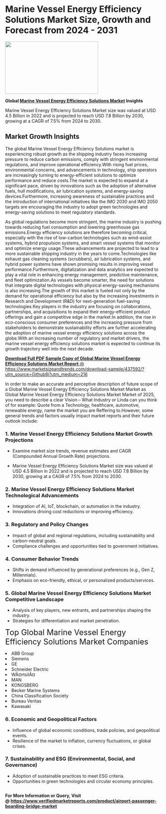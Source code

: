 <H1>Marine Vessel Energy Efficiency Solutions Market Size, Growth and Forecast from 2024 - 2031</H1><img class="aligncenter size-medium wp-image-584254" src="https://thirdeyenews.in/wp-content/uploads/2024/09/Global-Market-Research-300x168.jpeg" alt="" width="300" height="168" /><p><strong>Global&nbsp;<a href="https://www.marketsizeandtrends.com/download-sample/437592/?utm_source=Github8j?utm_medium=216">Marine Vessel Energy Efficiency Solutions Market</a> Insights</strong></p><p>Marine Vessel Energy Efficiency Solutions Market size was valued at USD 4.5 Billion in 2022 and is projected to reach USD 7.8 Billion by 2030, growing at a CAGR of 7.5% from 2024 to 2030.</p><p><h2>Market Growth Insights</h2> <p>The global Marine Vessel Energy Efficiency Solutions market is experiencing robust growth as the shipping industry faces increasing pressure to reduce carbon emissions, comply with stringent environmental regulations, and improve operational efficiency.With rising fuel prices, environmental concerns, and advancements in technology, ship operators are increasingly turning to energy-efficient solutions to optimize performance and reduce costs.The market is expected to expand at a significant pace, driven by innovations such as the adoption of alternative fuels, hull modifications, air lubrication systems, and energy-saving devices.Furthermore, increasing awareness of sustainable practices and the introduction of international initiatives like the IMO 2030 and IMO 2050 targets are encouraging the industry to adopt green technologies and energy-saving solutions to meet regulatory standards.</p> <p><a href="#"></a></p> <p>As global regulations become more stringent, the marine industry is pushing towards reducing fuel consumption and lowering greenhouse gas emissions.Energy efficiency solutions are therefore becoming critical, especially with the rise of low-carbon technologies such as wind-assist systems, hybrid propulsion systems, and smart vessel systems that monitor and optimize energy usage.These advancements are projected to lead to a more sustainable shipping industry in the years to come.Technologies like exhaust gas cleaning systems (scrubbers), air lubrication systems, and hybrid power systems have shown promising results in improving vessel performance.Furthermore, digitalization and data analytics are expected to play a vital role in enhancing energy management, predictive maintenance, and fleet optimization.As vessels become smarter, the need for solutions that integrate digital technologies with physical energy-saving mechanisms is also increasing.The growth of this market is fueled not only by the demand for operational efficiency but also by the increasing investments in Research and Development (R&D) for next-generation fuel-saving technologies.Key players in the industry are focusing on collaborations, partnerships, and acquisitions to expand their energy-efficient product offerings and gain a competitive edge in the market.In addition, the rise in eco-conscious consumer preferences and the increasing pressure from stakeholders to demonstrate sustainability efforts are further accelerating the adoption of marine vessel energy efficiency solutions across the globe.With an increasing number of regulatory and market drivers, the marine vessel energy efficiency solutions market is expected to continue its growth trajectory well into the next decade.</p> <p><a href="#"></p><p><span class=""><strong>Download Full PDF Sample Copy of Global Marine Vessel Energy Efficiency Solutions Market Report</strong> @ <a href="https://www.marketsizeandtrends.com/download-sample/437592/?utm_source=Github8j?utm_medium=216" target="_blank">https://www.marketsizeandtrends.com/download-sample/437592/?utm_source=Github8j?utm_medium=216</a></span></p><p>In order to make an accurate and perceptive description of future scope of a Global&nbsp;Marine Vessel Energy Efficiency Solutions Market Market as Global&nbsp;Marine Vessel Energy Efficiency Solutions Market Market of 2025, you need to describe a clear Vision &ndash; What Industry or Linda can you think of for example: Quote from a Technology, healthcare, automotive, renewable energy, name the market you are Reffering to.However, some general trends and factors usually impact market reports and their future outlook include:</p><h3>1.&nbsp;<strong>Marine Vessel Energy Efficiency Solutions Market Growth Projections</strong></h3><ul><li>Examine market size trends, revenue estimates and CAGR (Compounded Annual Growth Rate) projections.</li><li><p>Marine Vessel Energy Efficiency Solutions Market size was valued at USD 4.5 Billion in 2022 and is projected to reach USD 7.8 Billion by 2030, growing at a CAGR of 7.5% from 2024 to 2030.</p></li></ul><h3>2.&nbsp;<strong>Marine Vessel Energy Efficiency Solutions Market Technological Advancements</strong></h3><ul><li>Integration of AI, IoT, blockchain, or automation in the industry.</li><li>Innovations driving cost reductions or improving efficiency.</li></ul><h3>3.&nbsp;<strong>Regulatory and Policy Changes</strong></h3><ul><li>Impact of global and regional regulations, including sustainability and carbon-neutral goals.</li><li>Compliance challenges and opportunities tied to government initiatives.</li></ul><h3>4.&nbsp;<strong>Consumer Behavior Trends</strong></h3><ul><li>Shifts in demand influenced by generational preferences (e.g., Gen Z, Millennials).</li><li>Emphasis on eco-friendly, ethical, or personalized products/services.</li></ul><h3>5.&nbsp;<strong>Global Marine Vessel Energy Efficiency Solutions Market Competitive Landscape</strong></h3><ul><li>Analysis of key players, new entrants, and partnerships shaping the industry.</li><li>Strategies for differentiation and market penetration.</li></ul><p data-pm-slice="1 1 []"><span style="color: inherit; font-family: inherit; font-size: 25px;">Top Global Marine Vessel Energy Efficiency Solutions Market Companies</span></p><div class="" data-test-id=""><p><li>ABB Group</li><li> Siemens</li><li> GE</li><li> Schneider Electric</li><li> WÃ¤rtsilÃ¤</li><li> MAN</li><li> KONGSBERG</li><li> Becker Marine Systems</li><li> China Classification Society</li><li> Bureau Veritas</li><li> Kawasaki</li></p></div><h3>6.&nbsp;<strong>Economic and Geopolitical Factors</strong></h3><ul><li>Influence of global economic conditions, trade policies, and geopolitical events.</li><li>Resilience of the market to inflation, currency fluctuations, or global crises.</li></ul><h3>7.&nbsp;<strong>Sustainability and ESG (Environmental, Social, and Governance)</strong></h3><ul><li>Adoption of sustainable practices to meet ESG criteria.</li><li>Opportunities in green technologies and circular economy principles.</li></ul><h2><strong style="font-size: 14px;">For More Information or Query, Visit @&nbsp;</strong><a style="background-color: #ffffff; font-size: 14px;" href="https://www.marketsizeandtrends.com/report/marine-vessel-energy-efficiency-solutions-market/" target="_blank">https://www.verifiedmarketreports.com/product/airport-passenger-boarding-bridge-market</a></h2>